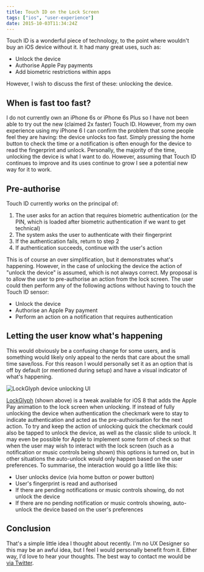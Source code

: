 ```yaml
---
title: Touch ID on the Lock Screen
tags: ["ios", "user-experience"]
date: 2015-10-03T11:34:24Z
---
```


Touch ID is a wonderful piece of technology, to the point where wouldn't buy an iOS device without it. It had many great uses, such as:

- Unlock the device
- Authorise Apple Pay payments
- Add biometric restrictions within apps

However, I wish to discuss the first of these: unlocking the device.

<!-- more -->

## When is fast too fast?

I do not currently own an iPhone 6s or iPhone 6s Plus so I have not been able to try out the new (claimed 2x faster) Touch ID. However, from my own experience using my iPhone 6 I can confirm the problem that some people feel they are having: the device unlocks too fast. Simply pressing the home button to check the time or a notification is often enough for the device to read the fingerprint and unlock. Personally, the majority of the time, unlocking the device is what I want to do. However, assuming that Touch ID continues to improve and its uses continue to grow I see a potential new way for it to work.

## Pre-authorise

Touch ID currently works on the principal of:

1. The user asks for an action that requires biometric authentication (or the PIN, which is loaded after biometric authentication if we want to get technical)
2. The system asks the user to authenticate with their fingerprint
3. If the authentication fails, return to step 2
4. If authentication succeeds, continue with the user's action

This is of course an over simplification, but it demonstrates what's happening. However, in the case of unlocking the device the action of "unlock the device" is assumed, which is not always correct. My proposal is to allow the user to pre-authorise an action from the lock screen. The user could then perform any of the following actions without having to touch the Touch ID sensor:

- Unlock the device
- Authorise an Apple Pay payment
- Perform an action on a notification that requires authentication

## Letting the user know what's happening

This would obviously be a confusing change for some users, and is something would likely only appeal to the nerds that care about the small time save/loss. For this reason I would personally set it as an option that is off by default (or mentioned during setup) and have a visual indicator of what's happening.

![](/images/lockglyph-open-ui.jpg "LockGlyph device unlocking UI")

[LockGlyph](http://cydia.saurik.com/package/com.evilgoldfish.lockglyph/) (shown above) is a tweak available for iOS 8 that adds the Apple Pay animation to the lock screen when unlocking. If instead of fully unlocking the device when authentication the checkmark were to stay to indicate authentication and acted as the pre-authorisation for the next action. To try and keep the action of unlocking quick the checkmark could also be tapped to unlock the device, as well as the classic slide to unlock. It may even be possible for Apple to implement some form of check so that when the user may wish to interact with the lock screen (such as a notification or music controls being shown) this options is turned on, but in other situations the auto-unlock would only happen based on the user preferences. To summarise, the interaction would go a little like this:

- User unlocks device (via home button or power button)
- User's fingerprint is read and authorised
- If there are pending notifications or music controls showing, do not unlock the device
- If there are no pending notification or music controls showing, auto-unlock the device based on the user's preferences

## Conclusion

That's a simple little idea I thought about recently. I'm no UX Designer so this may be an awful idea, but I feel I would personally benefit from it. Either way, I'd love to hear your thoughts. The best way to contact me would be [via Twitter](https://josephduffy.co.uk/twitter "My Twitter profile").
